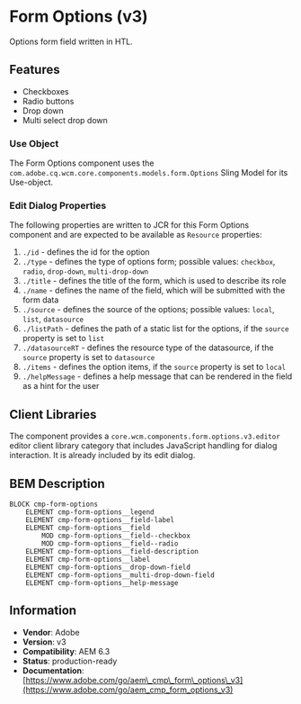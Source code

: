 <!--
Copyright 2017 Adobe Systems Incorporated

Licensed under the Apache License, Version 2.0 (the "License");
you may not use this file except in compliance with the License.
You may obtain a copy of the License at

    http://www.apache.org/licenses/LICENSE-2.0

Unless required by applicable law or agreed to in writing, software
distributed under the License is distributed on an "AS IS" BASIS,
WITHOUT WARRANTIES OR CONDITIONS OF ANY KIND, either express or implied.
See the License for the specific language governing permissions and
limitations under the License.
-->
Form Options (v3)
====
Options form field written in HTL.

## Features
* Checkboxes
* Radio buttons
* Drop down
* Multi select drop down

### Use Object
The Form Options component uses the `com.adobe.cq.wcm.core.components.models.form.Options` Sling Model for its Use-object.

### Edit Dialog Properties
The following properties are written to JCR for this Form Options component and are expected to be available as `Resource` properties:

1. `./id` - defines the id for the option
2. `./type` - defines the type of options form; possible values: `checkbox`, `radio`, `drop-down`, `multi-drop-down`
3. `./title` - defines the title of the form, which is used to describe its role
4. `./name` - defines the name of the field, which will be submitted with the form data
5. `./source` - defines the source of the options; possible values: `local`, `list`, `datasource`
6. `./listPath` - defines the path of a static list for the options, if the `source` property is set to `list`
7. `./datasourceRT` - defines the resource type of the datasource, if the `source` property is set to `datasource`
8. `./items` - defines the option items, if the `source` property is set to `local`
9. `./helpMessage` - defines a help message that can be rendered in the field as a hint for the user

## Client Libraries
The component provides a `core.wcm.components.form.options.v3.editor` editor client library category that includes
JavaScript handling for dialog interaction. It is already included by its edit dialog.

## BEM Description
```
BLOCK cmp-form-options
    ELEMENT cmp-form-options__legend
    ELEMENT cmp-form-options__field-label
    ELEMENT cmp-form-options__field
        MOD cmp-form-options__field--checkbox
        MOD cmp-form-options__field--radio
    ELEMENT cmp-form-options__field-description
    ELEMENT cmp-form-options__label
    ELEMENT cmp-form-options__drop-down-field
    ELEMENT cmp-form-options__multi-drop-down-field
    ELEMENT cmp-form-options__help-message
```

## Information
* **Vendor**: Adobe
* **Version**: v3
* **Compatibility**: AEM 6.3
* **Status**: production-ready
* **Documentation**: [https://www.adobe.com/go/aem\_cmp\_form\_options\_v3](https://www.adobe.com/go/aem_cmp_form_options_v3)

